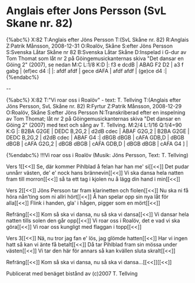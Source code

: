 # Anglais efter Jons Persson (SvL Skane nr. 82)

{%abc%}
X:82
T:Anglais efter Jöns Persson
T:(SvL Skåne nr. 82)
R:Anglais
Z:Patrik Månsson, 2008-12-31
O:Roalöv, Skåne
S:efter Jöns Persson
S:Svenska Låtar Skåne nr 82
B:Svenska Låtar Skåne
D:Inspelad i G-dur av Tom Thomat som låt nr 2 på Göingemusickanternas skiva "Det dansar en Göing 2" (2007), se nedan
M:C
L:1/8
K:D
|: f3 e dcdB | ABAG F2 D2 | a3 f gabg | (ef)ec d4 :|
|: afdf afdf | gece dAFA | afdf afdf | (ge)ce d4 :|
{%endabc%}

--

{%abc%}
X:82
T:"Vi roar oss i Roalöv" - text: T. Tellving
T:(Anglais efter Jöns Persson, SvL Skåne nr. 82)
R:Fyrtur
Z:Patrik Månsson, 2008-12-29
O:Roalöv, Skåne
S:efter Jöns Persson
N:Transkriberad efter en inspelning av Tom Thomat; låt nr 2 på Göingemusickanternas skiva "Det dansar en Göing 2" (2007) med text och sång av T. Tellving.
M:2/4
L:1/16
Q:1/4=90
K:G
|: B2BA G2GE | DEDC B,2G,2 | d2dB cdec | ABAF G2G,2 |
   B2BA G2GE | DEDC B,2G,2 | d2dB cdec | ABAF G4   :|
   dBGB dBGB | cAFA GDB,D | dBGB dBGB | cAFA G2G,2 |
   dBGB dBGB | cAFA GDB,D | dBGB dBGB | cAFA G4 ] |

{%endabc%}
!!!Vi roar oss i Roalöv 
(Musik: Jöns Persson, Text: T. Tellving)

Vers 1[[<<]] 
Se, där kommer Pihlblad å felan har han me' si[[<<]]
Det pudar unnårr västen, de' e' nock hans brännevin[[<<]]
Vi ska dansa hela natten fram till morron[[<<]]
så ta ett tag i kjolen nu å lägg din hand i min[[<<]]

Vers 2[[<<]] 
Jöns Persson tar fram klarinetten och fiolen[[<<]]
Nu ska ni få höra nån'ting som ni allri hört[[<<]]
Å han spelar opp sin nya låt för alla[[<<]]
Flink i handen, gla' i hågen, pigger som en mört[[<<]]

Refräng[[<<]]
Kom så ska vi dansa, nu så ska vi dansa[[<<]]
Vi dansar hela natten tills solen den går opp[[<<]]
Vi roar oss i Roalöv, det e vad vi ska göra[[<<]]
Vi roar oss kungligt med flaggan i topp[[<<]]

Vers 3[[<<]] 
Nä, nu tror jag fan e' lös, jag glömde hatten[[<<]]
Har vi ingen hatt så kan vi änte få betalt[[<<]]
Då tar Pihlblad fram sin mössa under västen[[<<]]
Vi tar den här för annars så kan kvällen sluta skralt[[<<]]

Refräng[[<<]]
Kom så ska vi dansa, nu så ska vi dansa...[[<<]][[<<]]

Publicerat med benäget bistånd av (c)2007 T. Tellving

